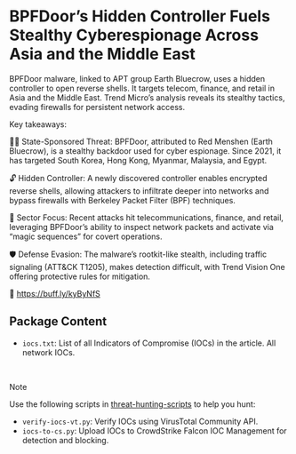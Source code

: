 # BPFDoor’s Hidden Controller Fuels Stealthy Cyberespionage Across Asia and the Middle East

BPFDoor malware, linked to APT group Earth Bluecrow, uses a hidden controller to open reverse shells. It targets telecom, finance, and retail in Asia and the Middle East. Trend Micro’s analysis reveals its stealthy tactics, evading firewalls for persistent network access.

Key takeaways:

🕵️‍♂️ State-Sponsored Threat: BPFDoor, attributed to Red Menshen (Earth Bluecrow), is a stealthy backdoor used for cyber espionage. Since 2021, it has targeted South Korea, Hong Kong, Myanmar, Malaysia, and Egypt.

🔓 Hidden Controller: A newly discovered controller enables encrypted reverse shells, allowing attackers to infiltrate deeper into networks and bypass firewalls with Berkeley Packet Filter (BPF) techniques.

🎯 Sector Focus: Recent attacks hit telecommunications, finance, and retail, leveraging BPFDoor’s ability to inspect network packets and activate via “magic sequences” for covert operations.

🛡️ Defense Evasion: The malware’s rootkit-like stealth, including traffic signaling (ATT&CK T1205), makes detection difficult, with Trend Vision One offering protective rules for mitigation.

🔗 https://buff.ly/kyByNfS

## Package Content

- `iocs.txt`: List of all Indicators of Compromise (IOCs) in the article. All network IOCs.

<br>

> [!NOTE]
> Use the following scripts in [threat-hunting-scripts](../../threat-hunting-scripts/) to help you hunt:
>
> - `verify-iocs-vt.py`: Verify IOCs using VirusTotal Community API.
> - `iocs-to-cs.py`: Upload IOCs to CrowdStrike Falcon IOC Management for detection and blocking.
